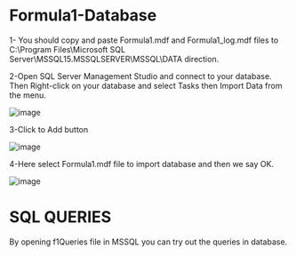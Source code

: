 # Formula1-Database
1- You should copy and paste Formula1.mdf and Formula1_log.mdf files to C:\Program Files\Microsoft SQL Server\MSSQL15.MSSQLSERVER\MSSQL\DATA direction.


2-Open SQL Server Management Studio and connect to your database. Then Right-click on your database and select Tasks then Import Data from the menu.


![image](https://user-images.githubusercontent.com/59501938/154434746-1a848bae-95fb-4086-a3a4-d37718f3cc3b.png)



3-Click to Add button


![image](https://user-images.githubusercontent.com/59501938/154434913-9f46f929-c897-4e87-be6f-20ca0de70758.png)



4-Here select Formula1.mdf file to import database and then we say OK. 


![image](https://user-images.githubusercontent.com/59501938/154435387-fb0b92aa-a42d-4980-9467-13d8b20ca5c6.png)



# SQL QUERIES
By opening f1Queries file in MSSQL you can try out the queries in database. 
